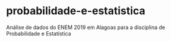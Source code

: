 # probabilidade-e-estatistica
Análise de dados do ENEM 2019 em Alagoas para a disciplina de Probabilidade e Estatística